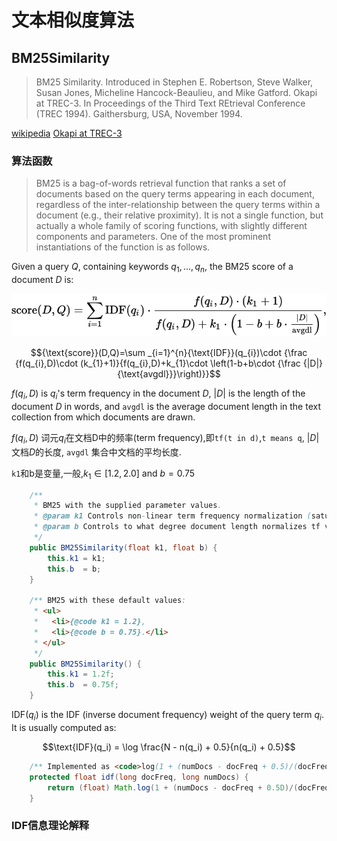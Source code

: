# 文本相似度算法

## BM25Similarity

> BM25 Similarity. Introduced in Stephen E. Robertson, Steve Walker, Susan Jones, Micheline Hancock-Beaulieu, and Mike Gatford. Okapi at TREC-3. In Proceedings of the Third Text REtrieval Conference (TREC 1994). Gaithersburg, USA, November 1994.

[wikipedia](https://en.wikipedia.org/wiki/Okapi_BM25)
[Okapi at TREC-3](http://trec.nist.gov/pubs/trec3/papers/city.ps.gz)

### 算法函数

> BM25 is a bag-of-words retrieval function that ranks a set of documents based on the query terms appearing in each document, regardless of the inter-relationship between the query terms within a document (e.g., their relative proximity). It is not a single function, but actually a whole family of scoring functions, with slightly different components and parameters. One of the most prominent instantiations of the function is as follows.

Given a query $Q$, containing keywords $q_{1},...,q_{n}$, the BM25 score of a document $D$ is:

![score_BM25.svg](./docs/score_BM25.svg)

$${\text{score}}(D,Q)=\sum _{i=1}^{n}{\text{IDF}}(q_{i})\cdot {\frac {f(q_{i},D)\cdot (k_{1}+1)}{f(q_{i},D)+k_{1}\cdot \left(1-b+b\cdot {\frac {|D|}{\text{avgdl}}}\right)}}$$

$f(q_i, D)$ is $q_{i}$'s term frequency in the document $D$, $|D|$ is the length of the document $D$ in words, and `avgdl` is the average document length in the text collection from which documents are drawn.

$f(q_i, D)$     词元$q_i$在文档D中的频率(term frequency),即`tf(t in d)`,`t means q`,
$|D|$           文档$D$的长度,
`avgdl`         集合中文档的平均长度.

`k1`和b是变量,一般,$k_1 \in [1.2,2.0]$ and $b = 0.75$

```JAVA
    /**
     * BM25 with the supplied parameter values.
     * @param k1 Controls non-linear term frequency normalization (saturation). 控制非线性词元频率归一化(饱和).
     * @param b Controls to what degree document length normalizes tf values. 控制文档长度归一化tf值的程度.
     */
    public BM25Similarity(float k1, float b) {
        this.k1 = k1;
        this.b  = b;
    }

    /** BM25 with these default values:
     * <ul>
     *   <li>{@code k1 = 1.2},
     *   <li>{@code b = 0.75}.</li>
     * </ul>
     */
    public BM25Similarity() {
        this.k1 = 1.2f;
        this.b  = 0.75f;
    }
```

$\text{IDF}(q_i)$ is the IDF (inverse document frequency) weight of the query term $q_{i}$. It is usually computed as:

$$\text{IDF}(q_i) = \log \frac{N - n(q_i) + 0.5}{n(q_i) + 0.5}$$

```JAVA
    /** Implemented as <code>log(1 + (numDocs - docFreq + 0.5)/(docFreq + 0.5))</code>. */
    protected float idf(long docFreq, long numDocs) {
        return (float) Math.log(1 + (numDocs - docFreq + 0.5D)/(docFreq + 0.5D));
    }
```

### IDF信息理论解释

